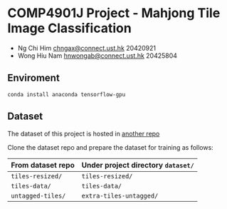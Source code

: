 # COMP4901J Project - Mahjong Tile Image Classification
- Ng Chi Him chngax@connect.ust.hk 20420921
- Wong Hiu Nam hnwongab@connect.ust.hk 20425804

## Enviroment
```
conda install anaconda tensorflow-gpu
```

## Dataset
The dataset of this project is hosted in [another repo](https://www.github.com/camerash/mahjong-dataset)

Clone the dataset repo and prepare the dataset for training as follows:

| From dataset repo | Under project directory `dataset/` |
| ----- | ----- |
| `tiles-resized/` | `tiles-resized/` |
| `tiles-data/` | `tiles-data/` |
| `untagged-tiles/` | `extra-tiles-untagged/` |
